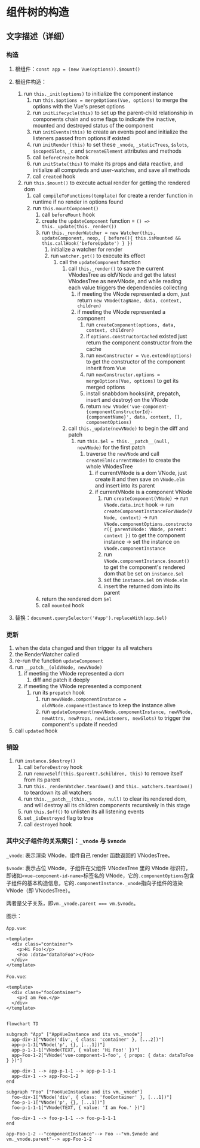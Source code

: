 # 组件树的构造

## 文字描述（详细）

### 构造

1. 根组件：`const app = (new Vue(options)).$mount()`

2. 根组件构造：

   1. run `this._init(options)` to initialize the component instance
      1. run `this.$options = mergeOptions(Vue, options)` to merge the options with the Vue's preset options
      2. run `initLifecycle(this)` to set up the parent-child relationship in components chain and some flags to indicate the inactive, mounted and destroyed status of the component
      3. run `initEvents(this)` to create an events pool and initialize the listeners passed from options if existed
      4. run `initRender(this)` to set these `_vnode`, `_staticTrees`, `$slots`, `$scopedSlots`, `_c` and `$createElement` attributes and methods
      5. call `beforeCreate` hook
      6. run `initState(this)` to make its props and data reactive, and initialize all computeds and user-watches, and save all methods
      7. call `created` hook
   2. run `this.$mount()` to execute actual render for getting the rendered dom
      1. call `compileToFunctions(template)` for create a render function in runtime if no render in options found
      2. run `this.mountComponent()`
         1. call `beforeMount` hook
         2. create the `updateComponent` function = `() => this._update(this._render())`
         3. run `this._renderWatcher = new Watcher(this, updateComponent, noop, { before(){ this.isMounted && this.callHook('beforeUpdate') } })`
            1. initialize a watcher for render
            2. run `watcher.get()` to execute its effect
               1. call the `updateComponent` function
                  1. call `this._render()` to save the current VNodesTree as oldVNode and get the latest VNodesTree as newVNode, and while reading each value triggers the dependencies collecting
                     1. if meeting the VNode represented a dom, just return `new VNode(tagName, data, context, children)`
                     2. if meeting the VNode represented a component
                        1. run `createComponent(options, data, context, children)`
                        2. if `options.constructorCached` existed just return the component constructor from the cache
                        3. run `newConstructor = Vue.extend(options)` to get the constructor of the component inherit from Vue
                        4. run `newConstructor.options = mergeOptions(Vue, options)` to get its merged options
                        5. install snabbdom hooks(init, prepatch, insert and destroy) on the VNode
                        6. return `new VNode('vue-component-{componentConstructorId}-{componentName}', data, context, [], componentOptions)`
                  2. call `this._update(newVNode)` to begin the diff and patch
                     1. run `this.$el = this.__patch__(null, newVNode)` for the first patch
                        1. traverse the `newVNode` and call `createElm(currentVNode)` to create the whole VNodesTree
                           1. if currentVNode is a dom VNode, just create it and then save on `VNode.elm` and insert into its parent
                           2. if currentVNode is a component VNode
                              1. run `createComponent(VNode)` -> run `VNode.data.init` hook -> run `createComponentInstanceForVNode(VNode, context)` -> run `VNode.componentOptions.constructor({ parentVNode: VNode, parent: context })` to get the component instance -> set the instance on `VNode.componentInstance`
                              2. run `VNode.componentInstance.$mount()` to get the component's rendered dom that be set on `instance.$el`
                              3. set the `instance.$el` on `VNode.elm`
                              4. insert the returned dom into its parent
         4. return the rendered dom `$el`
         5. call `mounted` hook

3. 替换：`document.querySelector('#app').replaceWith(app.$el)`

### 更新

1. when the data changed and then trigger its all watchers
2. the RenderWatcher called
3. re-run the function `updateComponent`
4. run `__patch__(oldVNode, newVNode)`
   1. if meeting the VNode represented a dom
      1. diff and patch it deeply
   2. if meeting the VNode represented a component
      1. run its `prepatch` hook
         1. run `newVNode.componentInstance = oldVNode.componentInstance` to keep the instance alive
         2. run `updateComponent(newVNode.componentInstance, newVNode, newAttrs, newProps, newListeners, newSlots)` to trigger the component's update if needed
5. call `updated` hook

### 销毁

1. run `instance.$destroy()`
   1. call `beforeDestroy` hook
   2. run `removeSelf(this.$parent?.$children, this)` to remove itself from its parent
   3. run `this._renderWatcher.teardown()` and `this._watchers.teardown()` to teardown its all watchers
   4. run `this.__patch__(this._vnode, null)` to clear its rendered dom, and will destroy all its children components recursively in this stage
   5. run `this.$off()` to unlisten its all listening events
   6. set `_isDestroyed` flag to true
   7. call `destroyed` hook

### 其中父子组件的关系索引：`_vnode` 与 `$vnode`

`_vnode`: 表示渲染 VNode，组件自己 render 函数返回的 VNodesTree。

`$vnode`: 表示占位 VNode，子组件在父组件 VNodesTree 里的 VNode 标识符，即诸如`<vue-component-id-name>`标签名的 VNode，它的`.componentOptions`包含子组件的基本构造信息，它的`.componentInstance._vnode`指向子组件的渲染 VNode（即 VNodesTree）。

两者是父子关系，即`vm._vnode.parent === vm.$vnode`。

图示：

`App.vue`:

```vue
<template>
  <div class="container">
    <p>Hi Foo!</p>
    <Foo :data="dataToFoo"></Foo>
  </div>
</template>
```

`Foo.vue`:

```vue
<template>
  <div class="fooContainer">
    <p>I am Foo.</p>
  </div>
</template>
```

```mermaid

flowchart TD

subgraph "App" ["AppVueInstance and its vm._vnode"]
  app-div-1["VNode('div', { class: 'container' }, [...2])"]
  app-p-1-1["VNode('p', {}, [...1])"]
  app-p-1-1-1["VNode(TEXT, { value: 'Hi Foo!' })"]
  app-Foo-1-2["VNode('vue-component-1-foo', { props: { data: dataToFoo } })"]

  app-div-1 --> app-p-1-1 --> app-p-1-1-1
  app-div-1 --> app-Foo-1-2
end

subgraph "Foo" ["FooVueInstance and its vm._vnode"]
  foo-div-1["VNode('div', { class: 'fooContainer' }, [...1])"]
  foo-p-1-1["VNode('p', {}, [...1])"]
  foo-p-1-1-1["VNode(TEXT, { value: 'I am Foo.' })"]

  foo-div-1 --> foo-p-1-1 --> foo-p-1-1-1
end

app-Foo-1-2 --"componentInstance"--> Foo --"vm.$vnode and vm._vnode.parent"--> app-Foo-1-2

```
